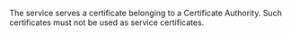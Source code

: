 The service serves a certificate belonging to a Certificate Authority.
Such certificates must not be used as service certificates.
